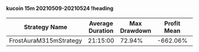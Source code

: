 #### kucoin 15m 20210509-20210524 !heading
| Strategy Name          | Average Duration | Max Drawdown | Profit Mean | Profit Sum | Profit Total | Trade Count | Win Rate |
| ---------------------- | ---------------- | ------------ | ----------- | ---------- | ------------ | ----------- | -------- |
| FrostAuraM315mStrategy | 21:15:00         | 72.94%       | -662.06%    | -49655.00% | -7185.00%    | 75          | 49.33%   |